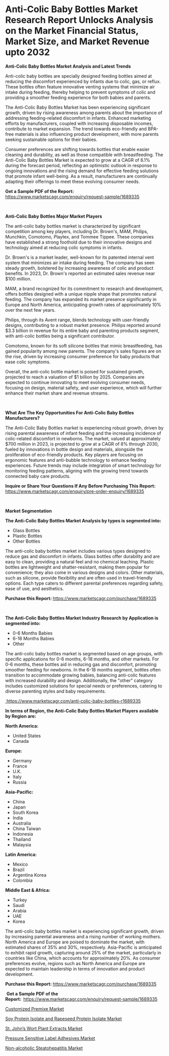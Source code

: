 <p><h1>Anti-Colic Baby Bottles Market Research Report Unlocks Analysis on the Market Financial Status, Market Size, and Market Revenue upto 2032</h1></p><p><strong>Anti-Colic Baby Bottles Market Analysis and Latest Trends</strong></p>
<p><p>Anti-colic baby bottles are specially designed feeding bottles aimed at reducing the discomfort experienced by infants due to colic, gas, or reflux. These bottles often feature innovative venting systems that minimize air intake during feeding, thereby helping to prevent symptoms of colic and providing a smoother feeding experience for both babies and parents.</p><p>The Anti-Colic Baby Bottles Market has been experiencing significant growth, driven by rising awareness among parents about the importance of addressing feeding-related discomfort in infants. Enhanced marketing efforts by manufacturers, coupled with increasing disposable incomes, contribute to market expansion. The trend towards eco-friendly and BPA-free materials is also influencing product development, with more parents seeking sustainable options for their babies.</p><p>Consumer preferences are shifting towards bottles that enable easier cleaning and durability, as well as those compatible with breastfeeding. The Anti-Colic Baby Bottles Market is expected to grow at a CAGR of 6.1% during the forecast period, reflecting an optimistic outlook in response to ongoing innovations and the rising demand for effective feeding solutions that promote infant well-being. As a result, manufacturers are continually adapting their offerings to meet these evolving consumer needs.</p></p>
<p><strong>Get a Sample PDF of the Report:&nbsp;</strong> <a href="https://www.marketscagr.com/enquiry/request-sample/1689335?utm_campaign=1166&utm_medium=2&utm_source=Github&utm_content=ia&utm_term=06012025&utm_id=anti-colic-baby-bottles">https://www.marketscagr.com/enquiry/request-sample/1689335</a></p>
<p>&nbsp;</p>
<p><strong>Anti-Colic Baby Bottles Major Market Players</strong></p>
<p><p>The anti-colic baby bottles market is characterized by significant competition among key players, including Dr. Brown's, MAM, Philips, Munchkin, Comotomo, Playtex, and Tommee Tippee. These companies have established a strong foothold due to their innovative designs and technology aimed at reducing colic symptoms in infants.</p><p>Dr. Brown's is a market leader, well-known for its patented internal vent system that minimizes air intake during feeding. The company has seen steady growth, bolstered by increasing awareness of colic and product benefits. In 2023, Dr. Brown's reported an estimated sales revenue near $100 million.</p><p>MAM, a brand recognized for its commitment to research and development, offers bottles designed with a unique nipple shape that promotes natural feeding. The company has expanded its market presence significantly in Europe and North America, anticipating growth rates of approximately 10% over the next few years.</p><p>Philips, through its Avent range, blends technology with user-friendly designs, contributing to a robust market presence. Philips reported around $3.3 billion in revenue for its entire baby and parenting products segment, with anti-colic bottles being a significant contributor.</p><p>Comotomo, known for its soft silicone bottles that mimic breastfeeding, has gained popularity among new parents. The company's sales figures are on the rise, driven by increasing consumer preference for baby products that ease colic symptoms.</p><p>Overall, the anti-colic bottle market is poised for sustained growth, projected to reach a valuation of $1 billion by 2025. Companies are expected to continue innovating to meet evolving consumer needs, focusing on design, material safety, and user experience, which will further enhance their market share and revenue streams.</p></p>
<p>&nbsp;</p>
<p><strong>What Are The Key Opportunities For Anti-Colic Baby Bottles Manufacturers?</strong></p>
<p><p>The Anti-Colic Baby Bottles market is experiencing robust growth, driven by rising parental awareness of infant feeding and the increasing incidence of colic-related discomfort in newborns. The market, valued at approximately $700 million in 2023, is projected to grow at a CAGR of 8% through 2030, fueled by innovations in bottle design and materials, alongside the proliferation of eco-friendly products. Key players are focusing on ergonomic features and anti-bubble technology to enhance feeding experiences. Future trends may include integration of smart technology for monitoring feeding patterns, aligning with the growing trend towards connected baby care products.</p></p>
<p><strong>Inquire or Share Your Questions If Any Before Purchasing This Report:</strong> <a href="https://www.marketscagr.com/enquiry/pre-order-enquiry/1689335?utm_campaign=1166&utm_medium=2&utm_source=Github&utm_content=ia&utm_term=06012025&utm_id=anti-colic-baby-bottles">https://www.marketscagr.com/enquiry/pre-order-enquiry/1689335</a></p>
<p>&nbsp;</p>
<p><strong>Market Segmentation</strong></p>
<p><strong>The Anti-Colic Baby Bottles Market Analysis by types is segmented into:</strong></p>
<p><ul><li>Glass Bottles</li><li>Plastic Bottles</li><li>Other Bottles</li></ul></p>
<p><p>The anti-colic baby bottles market includes various types designed to reduce gas and discomfort in infants. Glass bottles offer durability and are easy to clean, providing a natural feel and no chemical leaching. Plastic bottles are lightweight and shatter-resistant, making them popular for convenience; they also come in various designs and colors. Other materials, such as silicone, provide flexibility and are often used in travel-friendly options. Each type caters to different parental preferences regarding safety, ease of use, and aesthetics.</p></p>
<p><strong>Purchase this Report:&nbsp;</strong><a href="https://www.marketscagr.com/purchase/1689335?utm_campaign=1166&utm_medium=2&utm_source=Github&utm_content=ia&utm_term=06012025&utm_id=anti-colic-baby-bottles">https://www.marketscagr.com/purchase/1689335</a></p>
<p>&nbsp;</p>
<p><strong>The Anti-Colic Baby Bottles Market Industry Research by Application is segmented into:</strong></p>
<p><ul><li>0-6 Months Babies</li><li>6-18 Months Babies</li><li>Other</li></ul></p>
<p><p>The anti-colic baby bottles market is segmented based on age groups, with specific applications for 0-6 months, 6-18 months, and other markets. For 0-6 months, these bottles aid in reducing gas and discomfort, promoting smoother feeding for newborns. In the 6-18 months segment, bottles often transition to accommodate growing babies, balancing anti-colic features with increased durability and design. Additionally, the "other" category includes customized solutions for special needs or preferences, catering to diverse parenting styles and baby requirements.</p></p>
<p><a href="https://www.marketscagr.com/anti-colic-baby-bottles-r1689335?utm_campaign=1166&utm_medium=2&utm_source=Github&utm_content=ia&utm_term=06012025&utm_id=anti-colic-baby-bottles">&nbsp;https://www.marketscagr.com/anti-colic-baby-bottles-r1689335</a></p>
<p><strong>In terms of Region, the Anti-Colic Baby Bottles Market Players available by Region are:</strong></p>
<p>
    <p> <strong> North America: </strong>
        <ul>
            <li>United States</li>
            <li>Canada</li>
        </ul>
        </p> 
    <p> <strong> Europe: </strong>
        <ul>
            <li>Germany</li>
            <li>France</li>
            <li>U.K.</li>
            <li>Italy</li>
            <li>Russia</li>
        </ul>
        </p> 
    <p> <strong> Asia-Pacific: </strong>
        <ul>
            <li>China</li>
            <li>Japan</li>
            <li>South Korea</li>
            <li>India</li>
            <li>Australia</li>
            <li>China Taiwan</li>
            <li>Indonesia</li>
            <li>Thailand</li>
            <li>Malaysia</li>
        </ul>
        </p> 
    <p> <strong> Latin America: </strong>
        <ul>
            <li>Mexico</li>
            <li>Brazil</li>
            <li>Argentina Korea</li>
            <li>Colombia</li>
        </ul>
        </p> 
    <p> <strong> Middle East & Africa: </strong>
        <ul>
            <li>Turkey</li>
            <li>Saudi</li>
            <li>Arabia</li>
            <li>UAE</li>
            <li>Korea</li>
        </ul>
    </p>
    </p>
<p><p>The anti-colic baby bottles market is experiencing significant growth, driven by increasing parental awareness and a rising number of working mothers. North America and Europe are poised to dominate the market, with estimated shares of 35% and 30%, respectively. Asia-Pacific is anticipated to exhibit rapid growth, capturing around 25% of the market, particularly in countries like China, which accounts for approximately 20%. As consumer preferences evolve, regions such as North America and Europe are expected to maintain leadership in terms of innovation and product development.</p></p>
<p><strong>Purchase this Report: </strong><a href="https://www.marketscagr.com/purchase/1689335?utm_campaign=1166&utm_medium=2&utm_source=Github&utm_content=ia&utm_term=06012025&utm_id=anti-colic-baby-bottles">https://www.marketscagr.com/purchase/1689335</a></p>
<p>&nbsp;<strong>Get a Sample PDF of the Report:&nbsp;&nbsp;</strong><a href="https://www.marketscagr.com/enquiry/request-sample/1689335?utm_campaign=1166&utm_medium=2&utm_source=Github&utm_content=ia&utm_term=06012025&utm_id=anti-colic-baby-bottles">https://www.marketscagr.com/enquiry/request-sample/1689335</a></p>
<p><strong></strong></p>
<p><p><a href="https://www.linkedin.com/pulse/global-perspectives-customized-premixe-market-trends-forecast-pyd9c?utm_campaign=1166&utm_medium=2&utm_source=Github&utm_content=ia&utm_term=06012025&utm_id=anti-colic-baby-bottles">Customized Premixe Market</a></p><p><a href="https://github.com/darenph8er/Market-Research-Report-List-1/blob/main/soy-protein-isolate-and-rapeseed-protein-isolate-market.md?utm_campaign=1166&utm_medium=2&utm_source=Github&utm_content=ia&utm_term=06012025&utm_id=anti-colic-baby-bottles">Soy Protein Isolate and Rapeseed Protein Isolate Market</a></p><p><a href="https://www.linkedin.com/pulse/st-johns-wort-plant-extracts-market-forecast-2025-2032-expected-ymm3c?utm_campaign=1166&utm_medium=2&utm_source=Github&utm_content=ia&utm_term=06012025&utm_id=anti-colic-baby-bottles">St. John’s Wort Plant Extracts Market</a></p><p><a href="https://github.com/nathaliehurles7142/Market-Research-Report-List-1/blob/main/pressure-sensitive-label-adhesives-market.md?utm_campaign=1166&utm_medium=2&utm_source=Github&utm_content=ia&utm_term=06012025&utm_id=anti-colic-baby-bottles">Pressure Sensitive Label Adhesives Market</a></p><p><a href="https://www.linkedin.com/pulse/comprehensive-evaluation-non-alcoholic-steatohepatitis-market-7awtf?utm_campaign=1166&utm_medium=2&utm_source=Github&utm_content=ia&utm_term=06012025&utm_id=anti-colic-baby-bottles">Non-alcoholic Steatohepatitis Market</a></p></p>